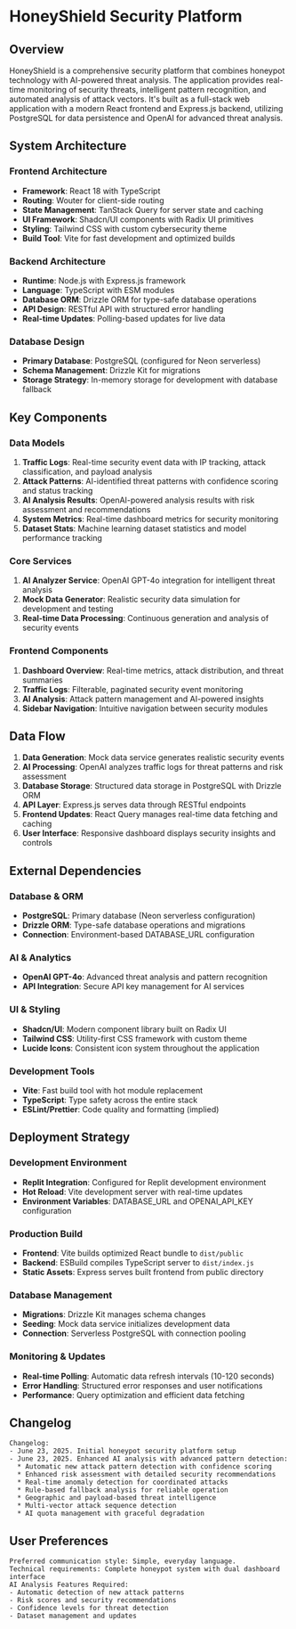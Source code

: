 # HoneyShield Security Platform

## Overview

HoneyShield is a comprehensive security platform that combines honeypot technology with AI-powered threat analysis. The application provides real-time monitoring of security threats, intelligent pattern recognition, and automated analysis of attack vectors. It's built as a full-stack web application with a modern React frontend and Express.js backend, utilizing PostgreSQL for data persistence and OpenAI for advanced threat analysis.

## System Architecture

### Frontend Architecture
- **Framework**: React 18 with TypeScript
- **Routing**: Wouter for client-side routing
- **State Management**: TanStack Query for server state and caching
- **UI Framework**: Shadcn/UI components with Radix UI primitives
- **Styling**: Tailwind CSS with custom cybersecurity theme
- **Build Tool**: Vite for fast development and optimized builds

### Backend Architecture
- **Runtime**: Node.js with Express.js framework
- **Language**: TypeScript with ESM modules
- **Database ORM**: Drizzle ORM for type-safe database operations
- **API Design**: RESTful API with structured error handling
- **Real-time Updates**: Polling-based updates for live data

### Database Design
- **Primary Database**: PostgreSQL (configured for Neon serverless)
- **Schema Management**: Drizzle Kit for migrations
- **Storage Strategy**: In-memory storage for development with database fallback

## Key Components

### Data Models
1. **Traffic Logs**: Real-time security event data with IP tracking, attack classification, and payload analysis
2. **Attack Patterns**: AI-identified threat patterns with confidence scoring and status tracking
3. **AI Analysis Results**: OpenAI-powered analysis results with risk assessment and recommendations
4. **System Metrics**: Real-time dashboard metrics for security monitoring
5. **Dataset Stats**: Machine learning dataset statistics and model performance tracking

### Core Services
1. **AI Analyzer Service**: OpenAI GPT-4o integration for intelligent threat analysis
2. **Mock Data Generator**: Realistic security data simulation for development and testing
3. **Real-time Data Processing**: Continuous generation and analysis of security events

### Frontend Components
1. **Dashboard Overview**: Real-time metrics, attack distribution, and threat summaries
2. **Traffic Logs**: Filterable, paginated security event monitoring
3. **AI Analysis**: Attack pattern management and AI-powered insights
4. **Sidebar Navigation**: Intuitive navigation between security modules

## Data Flow

1. **Data Generation**: Mock data service generates realistic security events
2. **AI Processing**: OpenAI analyzes traffic logs for threat patterns and risk assessment
3. **Database Storage**: Structured data storage in PostgreSQL with Drizzle ORM
4. **API Layer**: Express.js serves data through RESTful endpoints
5. **Frontend Updates**: React Query manages real-time data fetching and caching
6. **User Interface**: Responsive dashboard displays security insights and controls

## External Dependencies

### Database & ORM
- **PostgreSQL**: Primary database (Neon serverless configuration)
- **Drizzle ORM**: Type-safe database operations and migrations
- **Connection**: Environment-based DATABASE_URL configuration

### AI & Analytics
- **OpenAI GPT-4o**: Advanced threat analysis and pattern recognition
- **API Integration**: Secure API key management for AI services

### UI & Styling
- **Shadcn/UI**: Modern component library built on Radix UI
- **Tailwind CSS**: Utility-first CSS framework with custom theme
- **Lucide Icons**: Consistent icon system throughout the application

### Development Tools
- **Vite**: Fast build tool with hot module replacement
- **TypeScript**: Type safety across the entire stack
- **ESLint/Prettier**: Code quality and formatting (implied)

## Deployment Strategy

### Development Environment
- **Replit Integration**: Configured for Replit development environment
- **Hot Reload**: Vite development server with real-time updates
- **Environment Variables**: DATABASE_URL and OPENAI_API_KEY configuration

### Production Build
- **Frontend**: Vite builds optimized React bundle to `dist/public`
- **Backend**: ESBuild compiles TypeScript server to `dist/index.js`
- **Static Assets**: Express serves built frontend from public directory

### Database Management
- **Migrations**: Drizzle Kit manages schema changes
- **Seeding**: Mock data service initializes development data
- **Connection**: Serverless PostgreSQL with connection pooling

### Monitoring & Updates
- **Real-time Polling**: Automatic data refresh intervals (10-120 seconds)
- **Error Handling**: Structured error responses and user notifications
- **Performance**: Query optimization and efficient data fetching

## Changelog

```
Changelog:
- June 23, 2025. Initial honeypot security platform setup
- June 23, 2025. Enhanced AI analysis with advanced pattern detection:
  * Automatic new attack pattern detection with confidence scoring
  * Enhanced risk assessment with detailed security recommendations
  * Real-time anomaly detection for coordinated attacks
  * Rule-based fallback analysis for reliable operation
  * Geographic and payload-based threat intelligence
  * Multi-vector attack sequence detection
  * AI quota management with graceful degradation
```

## User Preferences

```
Preferred communication style: Simple, everyday language.
Technical requirements: Complete honeypot system with dual dashboard interface
AI Analysis Features Required:
- Automatic detection of new attack patterns
- Risk scores and security recommendations  
- Confidence levels for threat detection
- Dataset management and updates
```